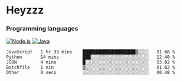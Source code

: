 # Heyzzz  

### Programming languages  

[![Node.js](https://img.shields.io/badge/-Node.js-262626?style=for-the-badge)](https://nodejs.org)
[![Java](https://img.shields.io/badge/-Java-262626?style=for-the-badge)](https://java.com)

<!--START_SECTION:waka-->

```text
JavaScript   1 hr 33 mins    ████████████████████▒░░░░   81.68 %
Python       14 mins         ███░░░░░░░░░░░░░░░░░░░░░░   12.40 %
JSON         4 mins          █░░░░░░░░░░░░░░░░░░░░░░░░   03.82 %
Batchfile    1 min           ▒░░░░░░░░░░░░░░░░░░░░░░░░   01.62 %
Other        0 secs          ░░░░░░░░░░░░░░░░░░░░░░░░░   00.48 %
```

<!--END_SECTION:waka-->
